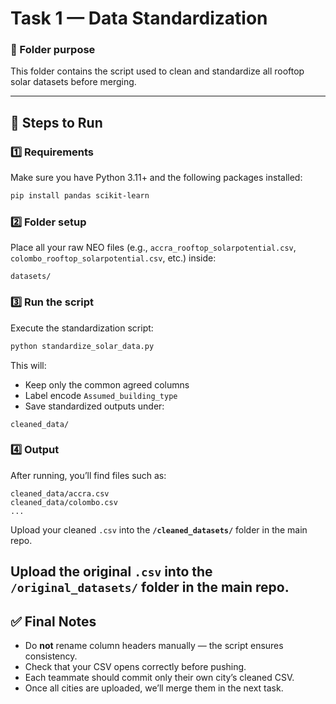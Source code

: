 # Task 1 — Data Standardization

### 📂 Folder purpose
This folder contains the script used to clean and standardize all rooftop solar datasets before merging.

---

## 🚀 Steps to Run

### 1️⃣ Requirements
Make sure you have Python 3.11+ and the following packages installed:
```bash
pip install pandas scikit-learn
```

### 2️⃣ Folder setup
Place all your raw NEO files (e.g., `accra_rooftop_solarpotential.csv`, `colombo_rooftop_solarpotential.csv`, etc.) inside:
```
datasets/
```

### 3️⃣ Run the script
Execute the standardization script:
```bash
python standardize_solar_data.py
```

This will:
- Keep only the common agreed columns
- Label encode `Assumed_building_type`
- Save standardized outputs under:
```
cleaned_data/
```

### 4️⃣ Output
After running, you’ll find files such as:
```
cleaned_data/accra.csv
cleaned_data/colombo.csv
...
```

Upload your cleaned `.csv` into the **`/cleaned_datasets/`** folder in the main repo.

Upload the original `.csv` into the **`/original_datasets/`** folder in the main repo.
---

## ✅ Final Notes
- Do **not** rename column headers manually — the script ensures consistency.
- Check that your CSV opens correctly before pushing.
- Each teammate should commit only their own city’s cleaned CSV.
- Once all cities are uploaded, we’ll merge them in the next task.
